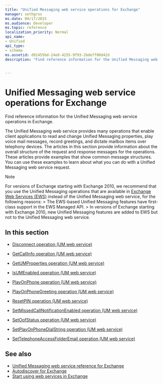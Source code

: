 ```yaml
---
title: "Unified Messaging web service operations for Exchange"
manager: sethgros
ms.date: 09/17/2015
ms.audience: Developer
ms.topic: reference
localization_priority: Normal
api_name:
- Unified
api_type:
- schema
ms.assetid: d92455bd-24e8-4255-9f93-2bdeff00d42d
description: "Find reference information for the Unified Messaging web service operations in Exchange."
 
 
---
```


# Unified Messaging web service operations for Exchange

Find reference information for the Unified Messaging web service operations in Exchange.
  
The Unified Messaging web service provides many operations that enable client applications to read and change Unified Messaging properties, play voice mail messages, record greetings, and dictate mailbox items over telephony devices. The articles in this section provide information about the overall structure of the request and response messages for the operations. These articles provide examples that show common message structures. You can use these examples to learn about what you can do with a Unified Messaging web service request.
  
> [!NOTE]
>  For versions of Exchange starting with Exchange 2010, we recommend that you use the Unified Messaging operations that are available in [Exchange Web Services (EWS)](http://msdn.microsoft.com/library/60285497-0c4e-4e51-84e1-34dd6d89a5d8%28Office.15%29.aspx) instead of the Unified Messaging web service, for the following reasons: >  The EWS-based Unified Messaging features have first-class support in the EWS Managed API. >  In versions of Exchange starting with Exchange 2010, new Unified Messaging features are added to EWS but not to the Unified Messaging web service. 
  
## In this section
<a name="bk_InThisSection"> </a>

- [Disconnect operation (UM web service)](disconnect-operation-um-web-service.md)
    
- [GetCallInfo operation (UM web service)](getcallinfo-operation-um-web-service.md)
    
- [GetUMProperties operation (UM web service)](getumproperties-operation-um-web-service.md)
    
- [IsUMEnabled operation (UM web service)](isumenabled-operation-um-web-service.md)
    
- [PlayOnPhone operation (UM web service)](playonphone-operation-um-web-service.md)
    
- [PlayOnPhoneGreeting operation (UM web service)](playonphonegreeting-operation-um-web-service.md)
    
- [ResetPIN operation (UM web service)](resetpin-operation-um-web-service.md)
    
- [SetMissedCallNotificationEnabled operation (UM web service)](setmissedcallnotificationenabled-operation-um-web-service.md)
    
- [SetOofStatus operation (UM web service)](setoofstatus-operation-um-web-service.md)
    
- [SetPlayOnPhoneDialString operation (UM web service)](setplayonphonedialstring-operation-um-web-service.md)
    
- [SetTelephoneAccessFolderEmail operation (UM web service)](settelephoneaccessfolderemail-operation-um-web-service.md)
    
## See also

- [Unified Messaging web service reference for Exchange](unified-messaging-web-service-reference-for-exchange.md)
- [Autodiscover for Exchange](../exchange-web-services/autodiscover-for-exchange.md)
- [Start using web services in Exchange](../exchange-web-services/start-using-web-services-in-exchange.md)
    

